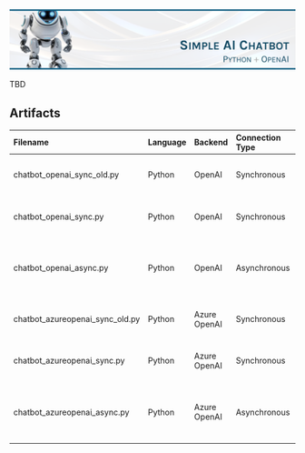 <img src="images/banner.png">

TBD

## Artifacts

| Filename | Language | Backend | Connection Type | Comments |
| :-- | :-- | :-- | :-- | :-- |
| chatbot_openai_sync_old.py | Python | OpenAI | Synchronous | Uses older openai==0.28 Python module (Aug 2023) |
| chatbot_openai_sync.py | Python | OpenAI | Synchronous | Uses openai==1.61.1 Python module (Feb 2025) |
| chatbot_openai_async.py | Python | OpenAI | Asynchronous | Uses openai==1.61.1 (Feb 2025); handles longer response times from OpenAI |
| chatbot_azureopenai_sync_old.py | Python | Azure OpenAI | Synchronous | Uses older openai==0.28 Python module (Aug 2023) |
| chatbot_azureopenai_sync.py | Python | Azure OpenAI | Synchronous | Uses openai==1.61.1 Python module (Feb 2025) |
| chatbot_azureopenai_async.py | Python | Azure OpenAI | Asynchronous | Uses openai==1.61.1 (Feb 2025); handles longer response times from OpenAI |
